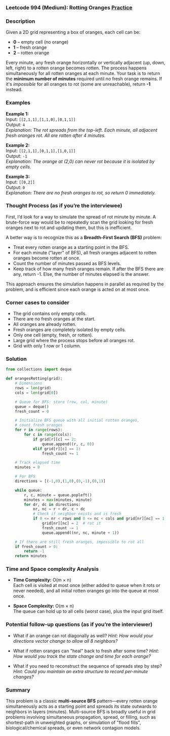 ### Leetcode 994 (Medium): Rotting Oranges [Practice](https://leetcode.com/problems/rotting-oranges)

### Description  
Given a 2D grid representing a box of oranges, each cell can be:
- **0** – empty cell (no orange)
- **1** – fresh orange
- **2** – rotten orange

Every minute, any fresh orange horizontally or vertically adjacent (up, down, left, right) to a rotten orange becomes rotten. The process happens simultaneously for all rotten oranges at each minute. Your task is to return the **minimum number of minutes** required until no fresh orange remains. If it's *impossible* for all oranges to rot (some are unreachable), return **-1** instead.

### Examples  

**Example 1:**  
Input: `[[2,1,1],[1,1,0],[0,1,1]]`  
Output: `4`  
*Explanation: The rot spreads from the top-left. Each minute, all adjacent fresh oranges rot. All are rotten after 4 minutes.*

**Example 2:**  
Input: `[[2,1,1],[0,1,1],[1,0,1]]`  
Output: `-1`  
*Explanation: The orange at (2,0) can never rot because it is isolated by empty cells.*

**Example 3:**  
Input: `[[0,2]]`  
Output: `0`  
*Explanation: There are no fresh oranges to rot, so return 0 immediately.*

### Thought Process (as if you’re the interviewee)  
First, I’d look for a way to simulate the spread of rot minute by minute. A brute-force way would be to repeatedly scan the grid looking for fresh oranges next to rot and updating them, but this is inefficient.

A better way is to recognize this as a **Breadth-First Search (BFS)** problem:
- Treat every rotten orange as a starting point in the BFS.
- For each minute ("layer" of BFS), all fresh oranges adjacent to rotten oranges become rotten at once.
- Count the number of minutes passed as BFS levels.
- Keep track of how many fresh oranges remain. If after the BFS there are any, return -1. Else, the number of minutes elapsed is the answer.

This approach ensures the simulation happens in parallel as required by the problem, and is efficient since each orange is acted on at most once.

### Corner cases to consider  
- The grid contains only empty cells.
- There are no fresh oranges at the start.
- All oranges are already rotten.
- Fresh oranges are completely isolated by empty cells.
- Only one cell (empty, fresh, or rotten).
- Large grid where the process stops before all oranges rot.
- Grid with only 1 row or 1 column.

### Solution

```python
from collections import deque

def orangesRotting(grid):
    # Dimensions
    rows = len(grid)
    cols = len(grid[0])

    # Queue for BFS: store (row, col, minute)
    queue = deque()
    fresh_count = 0

    # Initialize BFS queue with all initial rotten oranges,
    # count fresh oranges
    for r in range(rows):
        for c in range(cols):
            if grid[r][c] == 2:
                queue.append((r, c, 0))
            elif grid[r][c] == 1:
                fresh_count += 1

    # Track elapsed time
    minutes = 0

    # For BFS
    directions = [(-1,0),(1,0),(0,-1),(0,1)]

    while queue:
        r, c, minute = queue.popleft()
        minutes = max(minutes, minute)
        for dr, dc in directions:
            nr, nc = r + dr, c + dc
            # Check if neighbor exists and is fresh
            if 0 <= nr < rows and 0 <= nc < cols and grid[nr][nc] == 1:
                grid[nr][nc] = 2  # rot it
                fresh_count -= 1
                queue.append((nr, nc, minute + 1))

    # If there are still fresh oranges, impossible to rot all
    if fresh_count > 0:
        return -1
    return minutes
```

### Time and Space complexity Analysis  

- **Time Complexity:** O(m × n)  
  Each cell is visited at most once (either added to queue when it rots or never needed), and all initial rotten oranges go into the queue at most once.

- **Space Complexity:** O(m × n)  
  The queue can hold up to all cells (worst case), plus the input grid itself.

### Potential follow-up questions (as if you’re the interviewer)  

- What if an orange can rot diagonally as well?
  *Hint: How would your directions vector change to allow all 8 neighbors?*

- What if rotten oranges can "heal" back to fresh after some time?
  *Hint: How would you track the state change and time for each orange?*

- What if you need to reconstruct the sequence of spreads step by step?
  *Hint: Could you maintain an extra structure to record per-minute changes?*

### Summary
This problem is a classic **multi-source BFS** pattern—every rotten orange simultaneously acts as a starting point and spreads its state outwards to neighbors in layers (minutes). Multi-source BFS is broadly useful in grid problems involving simultaneous propagation, spread, or filling, such as shortest-path in unweighted graphs, or simulation of "flood fills", biological/chemical spreads, or even network contagion models.